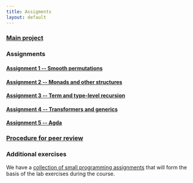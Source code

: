 ```yaml
---
title: Assigments
layout: default
---
```


### [Main project](project.html)

### Assignments

<!-- Please submit all your solutions to
[Submit](http://www.cs.uu.nl/docs/submit) before the specified
deadline. -->

#### [Assignment 1 -- Smooth permutations](assignment1.html)

#### [Assignment 2 -- Monads and other structures](assignment2.html)

#### [Assignment 3 -- Term and type-level recursion](assignment3.html)

#### [Assignment 4 -- Transformers and generics](assignment4.html)

#### [Assignment 5 -- Agda](doc/Exercise.agda)

### [Procedure for peer review](review.html)

### Additional exercises

We have a
[collection of small programming assignments](doc/assignments.pdf)
that will form the basis of the lab exercises during the course.

<!-- The first chapter contains a lot of small exercises that you should be -->
<!-- able to complete easily enough if you've already completed the course -->
<!-- on Functional Programming. -->

<!-- I'll ask you to submit a series of these small exercises over the -->
<!-- coming weeks to practice with the material that we've seen in class. -->

<!-- Please submit all your solutions to -->
<!-- [Submit](http://www.cs.uu.nl/docs/submit) before the specified -->
<!-- deadline. -->

<!-- #### Assignment 1 -->

<!-- Please submit the following exercises before **Monday, Feb 20**. -->

<!-- * 2.1.1 (20%) - Cabal -->
<!-- * 2.2.2 (20%) - Unfold -->
<!-- * 2.2.5 (15%) - Count -->
<!-- * 2.7.1 (20%) - Permutations -->
<!-- * 2.9.1 (25%) - Proofs -->

<!-- #### Assignment 2 -->

<!-- Please submit the following exercises before **Monday, Feb 27**. -->

<!-- * 2.3 (35%) Monads -->
<!-- * 3.3.3 (10%) Foldable -->
<!-- * 3.3.4 (10%) Foldable -->
<!-- * 3.3.5 (10%) Foldable -->
<!-- * 2.2.8 (25%) Teletype IO -->
<!-- * 2.2.9 (10%) Stacks -->

<!-- Further assignments will be announced in due course. -->

<!-- #### Assignment 3 -->

<!-- Please submit the following exercises before **Tuesday, March 7**. -->

<!-- * 2.2.1 Tail recursion -->
<!-- * 2.2.3 Fix -->
<!-- * 2.4.1 -2.4.3 Nested types -->
<!-- * 2.5.3 Evidence translation -->

<!-- #### Assignment 4 -->

<!-- Please submit the following exercises before **Friday, March 17**. -->

<!-- * 2.10.5-2.10.7 (10%) Unsafe I/O -->

<!-- * 2.2.4 (15%) Tries -->

<!-- * 2.11.2 (25%) Generics -->

<!-- * 2.2.6 (25%) Partiality monad -->

<!-- * 2.6.1 (25%) Contracts -->

<!-- #### Assignment 5 -->

<!-- I've uploaded a set of [Agda exercises](doc/Exercise.agda) for you to -->
<!-- complete. -->

<!-- Please submit this last set of exercises no later than **Friday, March 31**. -->
